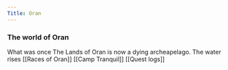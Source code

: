 ```yaml
---
Title: Oran
---
```


### The world of Oran
What was once The Lands of Oran is now a dying archeapelago. The water rises 
[[Races of Oran]]
[[Camp Tranquil]]
[[Quest logs]]